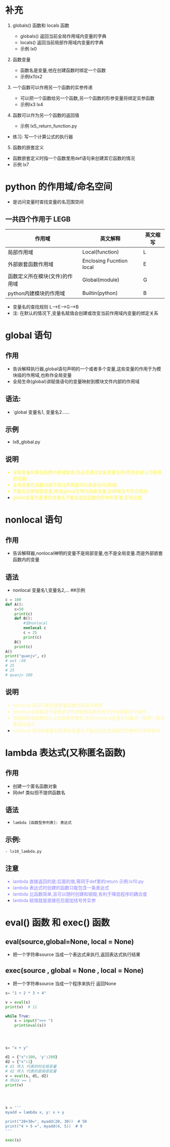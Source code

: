 # 补充
1. globals() 函数和 locals  函数
    - globals() 返回当前全局作用域内变量的字典
    - locals()  返回当前局部作用域内变量的字典
    - 示例 lx0

2.  函数变量
    - 函数名是变量,他在创建函数时绑定一个函数
    - 示例lx1\lx2

3. 一个函数可以作用另一个函数的实参传递
    - 可以把一个函数给另一个函数,另一个函数的形参变量将绑定实参函数
    - 示例lx3 lx4
4. 函数可以作为另一个函数的返回值
    - 示例 lx5_return_function.py
- 练习: 写一个计算公式的执行器
5. 函数的嵌套定义
- 函数嵌套定义时指一个函数里用def语句来创建其它函数的情况
- 示例 lx7

# python 的作用域/命名空间
- 是访问变量时查找变量的名范围空间
## 一共四个作用于 LEGB
作用域| 英文解释 | 英文缩写
---|---|---
局部作用域|Local(function)|L
外部嵌套函数作用域|Enclosing Fucntion local| E
函数定义所在模块(文件)的作用域|Global(module)|G
python内建模块的作用域|Builtin(python)|B
- 变量名的查找规则 L-->E-->G-->B
- 注: 在默认的情况下,变量名赋值会创建或改变当前作用域内变量的绑定关系

# global 语句
## 作用
- 告诉解释执行器,global语句声明的一个或者多个变量,这些变量的作用于为模块级的作用域,也称作全局变量
- 全局生命(global)讲赋值语句的变量映射到模块文件内部的作用域
## 语法:
- `global 变量名1, 变量名2......
## 示例
- lx8_global.py
## 说明<font color=FFF444>
- 全局变量如果在函数内部被赋值,则必须通过全局变量生明(否则会被认为是局部变量)
- 全局变量在函数内部不经过声明就可以直接访问(取值)
- 不能先创建局部变量,再用global生明为局部变量,此种做法不符合规则
- global变量列表里的变量名不能出现在函数的形参列表里,否则出错</font>

# nonlocal 语句
## 作用
- 告诉解释器,nonlocal神明的变量不是局部变量,也不是全局变量.而是外部嵌套函数内的变量
## 语法
- nonlocal 变量名1,变量名2,...
##示例
```py
c = 100
def A():
    c=50
    print(c)
    def B():
        #加nonlocal
        nonlocal c
        c = 25
        print(c)
    B()
    print(c)
A()
print("quanjv", c)
# out :50
# 25
# 25
# quanjv 100
```
## 说明<font color=FFF699>
- nonlocal 语句只能在被嵌套函数内部进行使用
- 对nonlocal变量进行赋值讲对外部嵌套函数作用于内的变量进行操作
- 当有两层或者两层以上的函数嵌套时,访问nonlocal变量只对最近一层的一层变量进行操作
- nonlocal 语句的变量列表里的变量名不能出现在此函数的形参的形参列表中</font>

# lambda 表达式(又称匿名函数)
## 作用
- 创建一个匿名函数对象
- 同def 类似但不提供函数名
## 语法
- `lambda [函数型参列表]: 表达式`
## 示例:
    - lx10_lambda.py
## 注意<font color = 877FFF>
- lambda 直接返回的是:后面的值,等同于def里的return 示例:lx10.py
- lambda 表达式时创建的函数只能包含一条表达式
- lambda 比函数简单,且可以随时创建和销毁,有利于降低程序的耦合度
- lambda 赋值就是直接在后面加括号传实参</font>



# eval() 函数 和 exec() 函数
## eval(source,global=None, local = None) 
- 把一个字符串source 当成一个表达式来执行,返回表达式执行结果
## exec(source , global = None , local = None)
- 把一个字符串source 当成一个程序来执行 返回None

```py
s= "1 + 2 * 3 + 4"

v = eval(s)
print(v)  # 11

while True:
    s = input(">>> ")
    print(eval(s))




s= "x + y"

d1 = {"x":100, 'y':200}
d2 = {"x":1}
# d1 传入 代表的时全局变量
# d2 传入 代表的是局部变量
v = eval(s, d1, d2)
# 所以x == 1
print(v)




s = '''
myadd = lambda x, y: x + y

print("20+30=", myadd(20, 30))  # 50
print("4 + 5 =", myadd(4, 5))  # 9
'''

exec(s)
```
